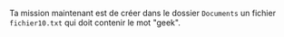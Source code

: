 
Ta mission maintenant est de créer dans le dossier `Documents` un fichier `fichier10.txt` qui doit contenir le mot "geek".



